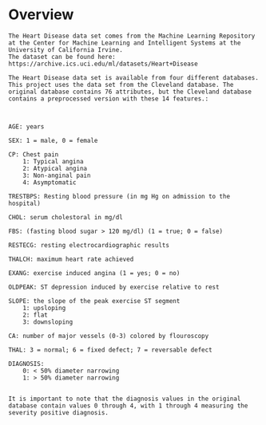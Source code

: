 # Overview

    The Heart Disease data set comes from the Machine Learning Repository at the Center for Machine Learning and Intelligent Systems at the University of California Irvine.
    The dataset can be found here: https://archive.ics.uci.edu/ml/datasets/Heart+Disease

    The Heart Disease data set is available from four different databases. This project uses the data set from the Cleveland database. The original database contains 76 attributes, but the Cleveland database contains a preprocessed version with these 14 features.:



    AGE: years

    SEX: 1 = male, 0 = female

    CP: Chest pain
        1: Typical angina
        2: Atypical angina
        3: Non-anginal pain
        4: Asymptomatic

    TRESTBPS: Resting blood pressure (in mg Hg on admission to the hospital)

    CHOL: serum cholestoral in mg/dl

    FBS: (fasting blood sugar > 120 mg/dl) (1 = true; 0 = false)

    RESTECG: resting electrocardiographic results

    THALCH: maximum heart rate achieved

    EXANG: exercise induced angina (1 = yes; 0 = no)

    OLDPEAK: ST depression induced by exercise relative to rest

    SLOPE: the slope of the peak exercise ST segment
        1: upsloping
        2: flat
        3: downsloping

    CA: number of major vessels (0-3) colored by flouroscopy

    THAL: 3 = normal; 6 = fixed defect; 7 = reversable defect

    DIAGNOSIS:
        0: < 50% diameter narrowing
        1: > 50% diameter narrowing


    It is important to note that the diagnosis values in the original database contain values 0 through 4, with 1 through 4 measuring the severity positive diagnosis. 
